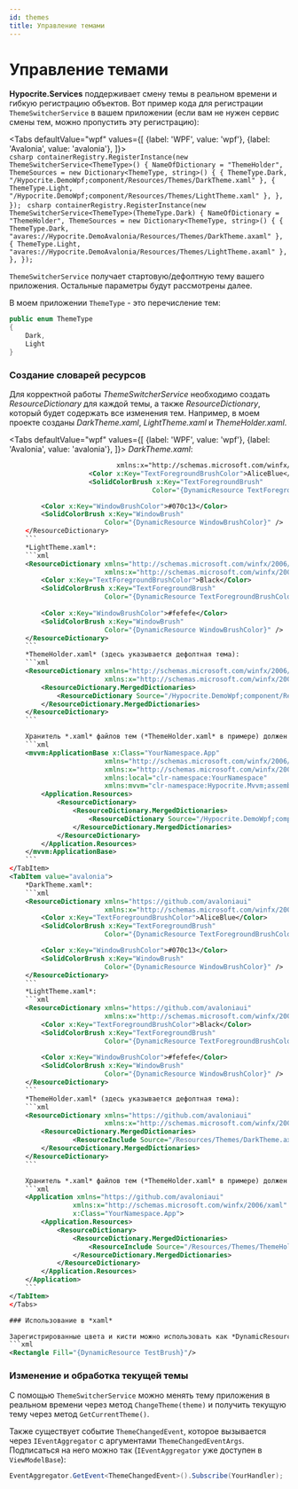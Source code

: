 ```yaml
---
id: themes
title: Управление темами
---
```


# Управление темами  

**Hypocrite.Services** поддерживает смену темы в реальном времени и гибкую регистрацию объектов. Вот пример кода для регистрации ```ThemeSwitcherService``` в вашем приложении (если вам не нужен сервис смены тем, можно пропустить эту регистрацию):

<Tabs
    defaultValue="wpf"
    values={[
        {label: 'WPF', value: 'wpf'},
        {label: 'Avalonia', value: 'avalonia'},
    ]}>
    <TabItem value="wpf">  
        ```csharp
        containerRegistry.RegisterInstance(new ThemeSwitcherService<ThemeType>()
        {
            NameOfDictionary = "ThemeHolder",
            ThemeSources = new Dictionary<ThemeType, string>()
            {
                { ThemeType.Dark, "/Hypocrite.DemoWpf;component/Resources/Themes/DarkTheme.xaml" },
                { ThemeType.Light, "/Hypocrite.DemoWpf;component/Resources/Themes/LightTheme.xaml" },
            },
        });
        ```
    </TabItem>
    <TabItem value="avalonia">
        ```csharp
        containerRegistry.RegisterInstance(new ThemeSwitcherService<ThemeType>(ThemeType.Dark)
        {
            NameOfDictionary = "ThemeHolder",
            ThemeSources = new Dictionary<ThemeType, string>()
            {
                { ThemeType.Dark, "avares://Hypocrite.DemoAvalonia/Resources/Themes/DarkTheme.axaml" },
                { ThemeType.Light, "avares://Hypocrite.DemoAvalonia/Resources/Themes/LightTheme.axaml" },
            },
        });
        ```
    </TabItem>
</Tabs>  

```ThemeSwitcherService``` получает стартовую/дефолтную тему вашего приложения. Остальные параметры будут рассмотрены далее.  

В моем приложении ```ThemeType``` - это перечисление тем:
```csharp
public enum ThemeType
{
    Dark,
    Light
}
```

### Создание словарей ресурсов

Для корректной работы *ThemeSwitcherService* необходимо создать *ResourceDictionary* для каждой темы, а также *ResourceDictionary*, который будет содержать все изменения тем. Например, в моем проекте созданы *DarkTheme.xaml*, *LightTheme.xaml* и *ThemeHolder.xaml*.

<Tabs 
    defaultValue="wpf" 
    values={[ 
        {label: 'WPF', value: 'wpf'}, 
        {label: 'Avalonia', value: 'avalonia'}, 
    ]}> 
    <TabItem value="wpf">
*DarkTheme.xaml*: 
```xml <ResourceDictionary xmlns="http://schemas.microsoft.com/winfx/2006/xaml/presentation" 
                           xmlns:x="http://schemas.microsoft.com/winfx/2006/xaml"> 
                    <Color x:Key="TextForegroundBrushColor">AliceBlue</Color> 
                    <SolidColorBrush x:Key="TextForegroundBrush" 
                                    Color="{DynamicResource TextForegroundBrushColor}"/>

        <Color x:Key="WindowBrushColor">#070c13</Color>
        <SolidColorBrush x:Key="WindowBrush"
                        Color="{DynamicResource WindowBrushColor}" />
    </ResourceDictionary>
    ```
    *LightTheme.xaml*:
    ```xml
    <ResourceDictionary xmlns="http://schemas.microsoft.com/winfx/2006/xaml/presentation"
                        xmlns:x="http://schemas.microsoft.com/winfx/2006/xaml">
        <Color x:Key="TextForegroundBrushColor">Black</Color>
        <SolidColorBrush x:Key="TextForegroundBrush"
                        Color="{DynamicResource TextForegroundBrushColor}" />
        
        <Color x:Key="WindowBrushColor">#fefefe</Color>
        <SolidColorBrush x:Key="WindowBrush"
                        Color="{DynamicResource WindowBrushColor}" />
    </ResourceDictionary>
    ```
    *ThemeHolder.xaml* (здесь указывается дефолтная тема):
    ```xml
    <ResourceDictionary xmlns="http://schemas.microsoft.com/winfx/2006/xaml/presentation"
                        xmlns:x="http://schemas.microsoft.com/winfx/2006/xaml">
        <ResourceDictionary.MergedDictionaries>
            <ResourceDictionary Source="/Hypocrite.DemoWpf;component/Resources/Themes/DarkTheme.xaml"/>
        </ResourceDictionary.MergedDictionaries>
    </ResourceDictionary>
    ```

    Хранитель *.xaml* файлов тем (*ThemeHolder.xaml* в примере) должен быть добавлен в ресурсы приложения:
    ```xml
    <mvvm:ApplicationBase x:Class="YourNamespace.App"
                        xmlns="http://schemas.microsoft.com/winfx/2006/xaml/presentation"
                        xmlns:x="http://schemas.microsoft.com/winfx/2006/xaml"
                        xmlns:local="clr-namespace:YourNamespace"
                        xmlns:mvvm="clr-namespace:Hypocrite.Mvvm;assembly=Hypocrite.Wpf">
        <Application.Resources>
            <ResourceDictionary>
                <ResourceDictionary.MergedDictionaries>
                    <ResourceDictionary Source="/Hypocrite.DemoWpf;component/Resources/Themes/ThemeHolder.xaml"/>
                </ResourceDictionary.MergedDictionaries>
            </ResourceDictionary>
        </Application.Resources>
    </mvvm:ApplicationBase>
    ```
</TabItem>
<TabItem value="avalonia">
    *DarkTheme.xaml*:
    ```xml
    <ResourceDictionary xmlns="https://github.com/avaloniaui"
                        xmlns:x="http://schemas.microsoft.com/winfx/2006/xaml">
        <Color x:Key="TextForegroundBrushColor">AliceBlue</Color>
        <SolidColorBrush x:Key="TextForegroundBrush" 
                        Color="{DynamicResource TextForegroundBrushColor}"/>

        <Color x:Key="WindowBrushColor">#070c13</Color>
        <SolidColorBrush x:Key="WindowBrush"
                        Color="{DynamicResource WindowBrushColor}" />
    </ResourceDictionary>
    ```
    *LightTheme.xaml*:
    ```xml
    <ResourceDictionary xmlns="https://github.com/avaloniaui"
                        xmlns:x="http://schemas.microsoft.com/winfx/2006/xaml">
        <Color x:Key="TextForegroundBrushColor">Black</Color>
        <SolidColorBrush x:Key="TextForegroundBrush"
                        Color="{DynamicResource TextForegroundBrushColor}" />
        
        <Color x:Key="WindowBrushColor">#fefefe</Color>
        <SolidColorBrush x:Key="WindowBrush"
                        Color="{DynamicResource WindowBrushColor}" />
    </ResourceDictionary>
    ```
    *ThemeHolder.xaml* (здесь указывается дефолтная тема):
    ```xml
    <ResourceDictionary xmlns="https://github.com/avaloniaui"
                        xmlns:x="http://schemas.microsoft.com/winfx/2006/xaml">
        <ResourceDictionary.MergedDictionaries>
                <ResourceInclude Source="/Resources/Themes/DarkTheme.axaml"/>
        </ResourceDictionary.MergedDictionaries>
    </ResourceDictionary>
    ```

    Хранитель *.xaml* файлов тем (*ThemeHolder.xaml* в примере) должен быть добавлен в ресурсы приложения:
    ```xml
    <Application xmlns="https://github.com/avaloniaui"
                xmlns:x="http://schemas.microsoft.com/winfx/2006/xaml"
                x:Class="YourNamespace.App">
        <Application.Resources>
            <ResourceDictionary>
                <ResourceDictionary.MergedDictionaries>
                    <ResourceInclude Source="/Resources/Themes/ThemeHolder.axaml"/>
                </ResourceDictionary.MergedDictionaries>
            </ResourceDictionary>
        </Application.Resources>
    </Application>
    ```
</TabItem>
</Tabs>

### Использование в *xaml*

Зарегистрированные цвета и кисти можно использовать как *DynamicResource*:
```xml
<Rectangle Fill="{DynamicResource TestBrush}"/>
```

### Изменение и обработка текущей темы

С помощью ```ThemeSwitcherService``` можно менять тему приложения в реальном времени через метод ```ChangeTheme(theme)``` и получить текущую тему через метод ```GetCurrentTheme()```.

Также существует событие ```ThemeChangedEvent```, которое вызывается через ```IEventAggregator``` с аргументами ```ThemeChangedEventArgs```. Подписаться на него можно так (```IEventAggregator``` уже доступен в ```ViewModelBase```):
```csharp
EventAggregator.GetEvent<ThemeChangedEvent>().Subscribe(YourHandler);
```
